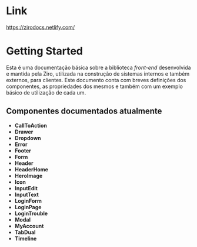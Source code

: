 # Link
https://zirodocs.netlify.com/

# Getting Started

Esta é uma documentação básica sobre a biblioteca *front-end* desenvolvida e mantida pela Ziro, utilizada na construção de sistemas internos e também externos, para clientes. Este documento conta com breves definições dos componentes, as propriedades dos mesmos e também com um exemplo básico de utilização de cada um.

## Componentes documentados atualmente

- **CallToAction**
- **Drawer**
- **Dropdown**
- **Error**
- **Footer**
- **Form**
- **Header**
- **HeaderHome**
- **HeroImage**
- **Icon**
- **InputEdit**
- **InputText**
- **LoginForm**
- **LoginPage**
- **LoginTrouble**
- **Modal**
- **MyAccount**
- **TabDual**
- **Timeline**
